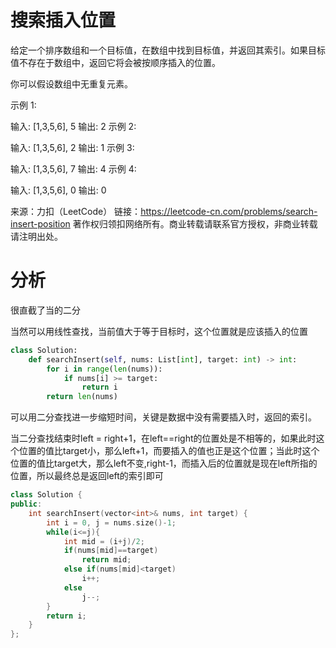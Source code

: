 # 搜索插入位置

给定一个排序数组和一个目标值，在数组中找到目标值，并返回其索引。如果目标值不存在于数组中，返回它将会被按顺序插入的位置。

你可以假设数组中无重复元素。

示例 1:

输入: [1,3,5,6], 5
输出: 2
示例 2:

输入: [1,3,5,6], 2
输出: 1
示例 3:

输入: [1,3,5,6], 7
输出: 4
示例 4:

输入: [1,3,5,6], 0
输出: 0

来源：力扣（LeetCode）
链接：https://leetcode-cn.com/problems/search-insert-position
著作权归领扣网络所有。商业转载请联系官方授权，非商业转载请注明出处。

# 分析

很直截了当的二分

当然可以用线性查找，当前值大于等于目标时，这个位置就是应该插入的位置

```python
class Solution:
    def searchInsert(self, nums: List[int], target: int) -> int:
        for i in range(len(nums)):
            if nums[i] >= target:
                return i
        return len(nums)

```

可以用二分查找进一步缩短时间，关键是数据中没有需要插入时，返回的索引。

当二分查找结束时left = right+1，在left==right的位置处是不相等的，如果此时这个位置的值比target小，那么left+1，而要插入的值也正是这个位置；当此时这个位置的值比target大，那么left不变,right-1，而插入后的位置就是现在left所指的位置，所以最终总是返回left的索引即可

```c++
class Solution {
public:
    int searchInsert(vector<int>& nums, int target) {
        int i = 0, j = nums.size()-1;
        while(i<=j){
            int mid = (i+j)/2;
            if(nums[mid]==target)
                return mid;
            else if(nums[mid]<target)
                i++;
            else
                j--;
        }
        return i;
    }
};
```



